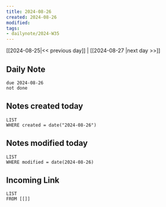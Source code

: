 ```yaml
---
title: 2024-08-26
created: 2024-08-26
modified: 
tags: 
- dailynote/2024-W35
---
```


[[2024-08-25|<< previous day]] | [[2024-08-27 |next day >>]]

## Daily Note
```tasks
due 2024-08-26
not done
```
## Notes created today
```dataview
LIST
WHERE created = date("2024-08-26")
```
## Notes modified today
```dataview
LIST
WHERE modified = date(2024-08-26)
```
## Incoming Link
```dataview
LIST
FROM [[]]
```